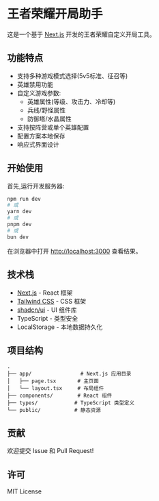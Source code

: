 # 王者荣耀开局助手

这是一个基于 [Next.js](https://nextjs.org) 开发的王者荣耀自定义开局工具。

## 功能特点

- 支持多种游戏模式选择(5v5标准、征召等)
- 英雄禁用功能
- 自定义游戏参数:
  - 英雄属性(等级、攻击力、冷却等)
  - 兵线/野怪属性
  - 防御塔/水晶属性
- 支持按阵营或单个英雄配置
- 配置方案本地保存
- 响应式界面设计

## 开始使用

首先,运行开发服务器:

```bash
npm run dev
# 或
yarn dev
# 或
pnpm dev
# 或
bun dev
```

在浏览器中打开 [http://localhost:3000](http://localhost:3000) 查看结果。

## 技术栈

- [Next.js](https://nextjs.org/) - React 框架
- [Tailwind CSS](https://tailwindcss.com) - CSS 框架
- [shadcn/ui](https://ui.shadcn.com) - UI 组件库
- TypeScript - 类型安全
- LocalStorage - 本地数据持久化

## 项目结构

```
.
├── app/                # Next.js 应用目录
│   ├── page.tsx       # 主页面
│   └── layout.tsx     # 布局组件
├── components/        # React 组件
├── types/            # TypeScript 类型定义
└── public/           # 静态资源
```

## 贡献

欢迎提交 Issue 和 Pull Request!

## 许可

MIT License
